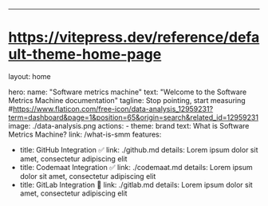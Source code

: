 ---
# https://vitepress.dev/reference/default-theme-home-page
layout: home

hero:
  name: "Software metrics machine"
  text: "Welcome to the Software Metrics Machine documentation"
  tagline: Stop pointing, start measuring
  #https://www.flaticon.com/free-icon/data-analysis_12959231?term=dashboard&page=1&position=65&origin=search&related_id=12959231
  image: ./data-analysis.png
  actions:
    - theme: brand
      text: What is Software Metrics Machine?
      link: /what-is-smm
features:
  - title: GitHub Integration ✅
    link: ./github.md
    details: Lorem ipsum dolor sit amet, consectetur adipiscing elit
  - title: Codemaat Integration ✅
    link: ./codemaat.md
    details: Lorem ipsum dolor sit amet, consectetur adipiscing elit
  - title: GitLab Integration 🚧
    link: ./gitlab.md
    details: Lorem ipsum dolor sit amet, consectetur adipiscing elit
